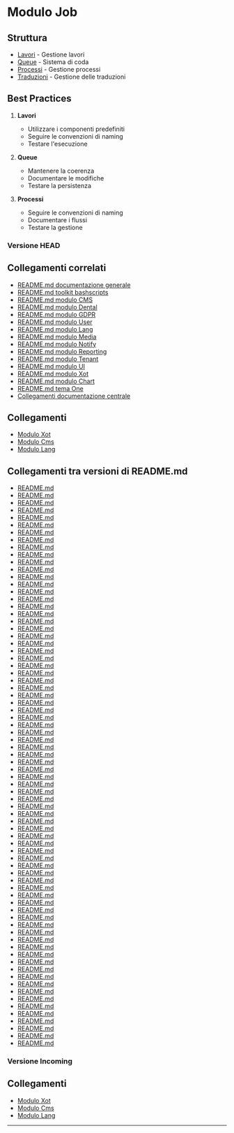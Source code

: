 # Modulo Job

## Struttura
- [Lavori](./jobs/README.md) - Gestione lavori
- [Queue](./queue/README.md) - Sistema di coda
- [Processi](./processes/README.md) - Gestione processi
- [Traduzioni](./translations.md) - Gestione delle traduzioni

## Best Practices
1. **Lavori**
   - Utilizzare i componenti predefiniti
   - Seguire le convenzioni di naming
   - Testare l'esecuzione

2. **Queue**
   - Mantenere la coerenza
   - Documentare le modifiche
   - Testare la persistenza

3. **Processi**
   - Seguire le convenzioni di naming
   - Documentare i flussi
   - Testare la gestione

### Versione HEAD

## Collegamenti correlati
- [README.md documentazione generale <nome progetto>](../../../../docs/README.md)
- [README.md toolkit bashscripts](../../../../bashscripts/docs/README.md)
- [README.md modulo CMS](../../../../laravel/Modules/Cms/docs/README.md) <!-- TODO: documento non presente -->
- [README.md modulo Dental](../../../../laravel/Modules/Dental/docs/README.md) <!-- TODO: documento non presente -->
- [README.md modulo GDPR](../../../../laravel/Modules/Gdpr/docs/README.md)
- [README.md modulo User](../../../../laravel/Modules/User/docs/README.md)
- [README.md modulo Lang](../../../../laravel/Modules/Lang/docs/README.md)
- [README.md modulo Media](../../../../laravel/Modules/Media/docs/README.md)
- [README.md modulo Notify](../../../../laravel/Modules/Notify/docs/README.md)
- [README.md modulo Reporting](../../../../laravel/Modules/Reporting/docs/README.md) <!-- TODO: documento non presente -->
- [README.md modulo Tenant](../../../../laravel/Modules/Tenant/docs/README.md)
- [README.md modulo UI](../../../../laravel/Modules/UI/docs/README.md)
- [README.md modulo Xot](../../../../laravel/Modules/Xot/docs/README.md)
- [README.md modulo Chart](../../../../laravel/Modules/Chart/docs/README.md) <!-- TODO: documento non presente -->
- [README.md tema One](../../../../laravel/Themes/One/docs/README.md)
- [Collegamenti documentazione centrale](../../../../docs/collegamenti-documentazione.md)

## Collegamenti
- [Modulo Xot](../../Xot/docs/README.md)
- [Modulo Cms](../../Cms/docs/README.md)
- [Modulo Lang](../../Lang/docs/README.md) 

## Collegamenti tra versioni di README.md
* [README.md](bashscripts/docs/README.md)
* [README.md](bashscripts/docs/it/README.md)
* [README.md](docs/laravel-app/phpstan/README.md)
* [README.md](docs/laravel-app/README.md)
* [README.md](docs/moduli/struttura/README.md)
* [README.md](docs/moduli/README.md)
* [README.md](docs/moduli/manutenzione/README.md)
* [README.md](docs/moduli/core/README.md)
* [README.md](docs/moduli/installati/README.md)
* [README.md](docs/moduli/comandi/README.md)
* [README.md](docs/phpstan/README.md)
* [README.md](docs/README.md)
* [README.md](docs/module-links/README.md)
* [README.md](docs/troubleshooting/git-conflicts/README.md)
* [README.md](docs/tecnico/laraxot/README.md)
* [README.md](docs/modules/README.md)
* [README.md](docs/conventions/README.md)
* [README.md](docs/amministrazione/backup/README.md)
* [README.md](docs/amministrazione/monitoraggio/README.md)
* [README.md](docs/amministrazione/deployment/README.md)
* [README.md](docs/translations/README.md)
* [README.md](docs/roadmap/README.md)
* [README.md](docs/ide/cursor/README.md)
* [README.md](docs/implementazione/api/README.md)
* [README.md](docs/implementazione/testing/README.md)
* [README.md](docs/implementazione/pazienti/README.md)
* [README.md](docs/implementazione/ui/README.md)
* [README.md](docs/implementazione/dental/README.md)
* [README.md](docs/implementazione/core/README.md)
* [README.md](docs/implementazione/reporting/README.md)
* [README.md](docs/implementazione/isee/README.md)
* [README.md](docs/it/README.md)
* [README.md](laravel/vendor/mockery/mockery/docs/README.md)
* [README.md](../../../Chart/docs/README.md)
* [README.md](../../../Reporting/docs/README.md)
* [README.md](../../../Gdpr/docs/phpstan/README.md)
* [README.md](../../../Gdpr/docs/README.md)
* [README.md](../../../Notify/docs/phpstan/README.md)
* [README.md](../../../Notify/docs/README.md)
* [README.md](../../../Xot/docs/filament/README.md)
* [README.md](../../../Xot/docs/phpstan/README.md)
* [README.md](../../../Xot/docs/exceptions/README.md)
* [README.md](../../../Xot/docs/README.md)
* [README.md](../../../Xot/docs/standards/README.md)
* [README.md](../../../Xot/docs/conventions/README.md)
* [README.md](../../../Xot/docs/development/README.md)
* [README.md](../../../Dental/docs/README.md)
* [README.md](../../../User/docs/phpstan/README.md)
* [README.md](../../../User/docs/README.md)
* [README.md](../../../User/docs/README.md)
* [README.md](../../../UI/docs/phpstan/README.md)
* [README.md](../../../UI/docs/README.md)
* [README.md](../../../UI/docs/standards/README.md)
* [README.md](../../../UI/docs/themes/README.md)
* [README.md](../../../UI/docs/components/README.md)
* [README.md](../../../Lang/docs/phpstan/README.md)
* [README.md](../../../Lang/docs/README.md)
* [README.md](../../../Job/docs/phpstan/README.md)
* [README.md](../../../Job/docs/README.md)
* [README.md](../../../Media/docs/phpstan/README.md)
* [README.md](../../../Media/docs/README.md)
* [README.md](../../../Tenant/docs/phpstan/README.md)
* [README.md](../../../Tenant/docs/README.md)
* [README.md](../../../Activity/docs/phpstan/README.md)
* [README.md](../../../Activity/docs/README.md)
* [README.md](../../../Patient/docs/README.md)
* [README.md](../../../Patient/docs/standards/README.md)
* [README.md](../../../Patient/docs/value-objects/README.md)
* [README.md](../../../Cms/docs/blocks/README.md)
* [README.md](../../../Cms/docs/README.md)
* [README.md](../../../Cms/docs/standards/README.md)
* [README.md](../../../Cms/docs/content/README.md)
* [README.md](../../../Cms/docs/frontoffice/README.md)
* [README.md](../../../Cms/docs/components/README.md)
* [README.md](../../../../Themes/Two/docs/README.md)
* [README.md](../../../../Themes/One/docs/README.md)


### Versione Incoming

## Collegamenti
- [Modulo Xot](../../Xot/docs/README.md)
- [Modulo Cms](../../Cms/docs/README.md)
- [Modulo Lang](../../Lang/docs/README.md) 

---

